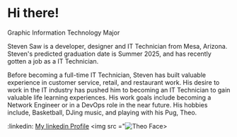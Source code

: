 # Hi there!
Graphic Information Technology Major

Steven Saw is a developer, designer and IT Technician from Mesa, Arizona. Steven's predicted graduation date is Summer 2025, and has recently gotten a job as a IT Technician. 

Before becoming a full-time IT Technician, Steven has built valuable experience in customer service, retail, and restaurant work. His desire to work in the IT industry has pushed him to becoming an IT Technician to gain valuable life learning experiences. His work goals include becoming a Network Engineer or in a DevOps role in the near future. His hobbies include, Basketball, DJing music, and playing with his Pug, Theo.

:linkedin: [My linkedin Profile](https://www.linkedin.com/in/steven-saw-b92a36149/)
<img src ="![Theo Face](https://github.com/stevensaw1999/stevensaw1999/assets/170211921/6fa6e352-4f25-4565-b628-158e2f9ab103)>




<!--
**stevensaw1999/stevensaw1999** is a ✨ _special_ ✨ repository because its `README.md` (this file) appears on your GitHub profile.

Here are some ideas to get you started:

- 🔭 I’m currently working on ...
- 🌱 I’m currently learning ...
- 👯 I’m looking to collaborate on ...
- 🤔 I’m looking for help with ...
- 💬 Ask me about ...
- 📫 How to reach me: ...
- 😄 Pronouns: ...
- ⚡ Fun fact: ...
-->

